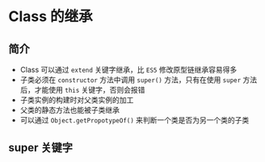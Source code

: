 # Class 的继承

## 简介

* Class 可以通过 `extend` 关键字继承，比 `ES5` 修改原型链继承容易得多
* 子类必须在 `constructor` 方法中调用 `super()` 方法，只有在使用 `super` 方法后，才能使用 `this` 关键字，否则会报错
* 子类实例的构建时对父类实例的加工
* 父类的静态方法也能被子类继承
* 可以通过 `Object.getPropotypeOf()` 来判断一个类是否为另一个类的子类

## super 关键字

